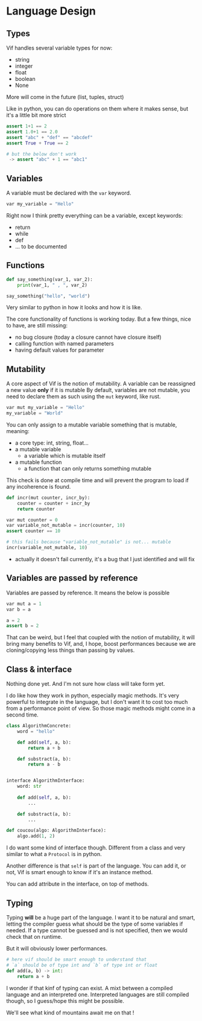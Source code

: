 # Language Design

## Types

Vif handles several variable types for now:

- string
- integer
- float
- boolean
- None

More will come in the future (list, tuples, struct)

Like in python, you can do operations on them where it makes sense, but it's a little bit more strict

```python
assert 1+1 == 2
assert 1.0+1 == 2.0
assert "abc" + "def" == "abcdef"
assert True + True == 2

# but the below don't work
 -> assert "abc" + 1 == "abc1"
```

## Variables

A variable must be declared with the `var` keyword.

```python
var my_variable = "Hello"
```

Right now I think pretty everything can be a variable, except keywords:

- return
- while
- def
- ... to be documented

## Functions

```python
def say_something(var_1, var_2):
    print(var_1, " , ", var_2)

say_something("hello", "world")
```

Very similar to python in how it looks and how it is like.

The core functionality of functions is working today.
But a few things, nice to have, are still missing:

- no bug closure (today a closure cannot have closure itself)
- calling function with named parameters
- having default values for parameter

## Mutability

A core aspect of Vif is the notion of mutability. 
A variable can be reassigned a new value __only__ if it is mutable
By default, variables are not mutable, you need to declare them as such using the `mut` keyword, like rust.

```python
var mut my_variable = "Hello"
my_variable = "World"
```

You can only assign to a mutable variable something that is mutable, meaning:

- a core type: int, string, float...
- a mutable variable
    - a variable which is mutable itself
- a mutable function
    - a function that can only returns something mutable

This check is done at compile time and will prevent the program to load if any incoherence is found.

```python
def incr(mut counter, incr_by):
    counter = counter + incr_by
    return counter

var mut counter = 0
var variable_not_mutable = incr(counter, 10)
assert counter == 10

# this fails because "variable_not_mutable" is not... mutable
incr(variable_not_mutable, 10)
```

* actually it doesn't fail currently, it's a bug that I just identified and will fix


## Variables are passed by reference

Variables are passed by reference. It means the below is possible

```python
var mut a = 1
var b = a

a = 2
assert b = 2
```

That can be weird, but I feel that coupled with the notion of mutability, it will bring many benefits to Vif, and, I hope, boost performances because we are cloning/copying less things than passing by values.


## Class & interface

Nothing done yet. And I'm not sure how class will take form yet.

I do like how they work in python, especially magic methods. It's very powerful to integrate in the language, but I don't want it to cost too much from a performance point of view. So those magic methods might come in a second time.

```python
class AlgorithmConcrete:
    word = "hello"

    def add(self, a, b):
        return a + b

    def substract(a, b):
        return a - b


interface AlgorithmInterface:
    word: str
    
    def add(self, a, b):
        ...

    def substract(a, b):
        ...

def coucou(algo: AlgorithmInterface):
    algo.add(1, 2)
```

I do want some kind of interface though. Different from a class and very similar to what a `Protocol` is in python.

Another difference is that `self` is part of the language. 
You can add it, or not, Vif is smart enough to know if it's an instance method.

You can add attribute in the interface, on top of methods.


## Typing

Typing __will__ be a huge part of the language.
I want it to be natural and smart, letting the compiler guess what should be the type of some variables if needed.
If a type cannot be guessed and is not specified, then we would check that on runtime.

But it will obviously lower performances.

```python
# here vif should be smart enough to understand that 
# `a` should be of type int and `b` of type int or float
def add(a, b) -> int:
    return a + b
```

I wonder if that kinf of typing can exist. A mixt between a compiled language and an interpreted one.
Interpreted languages are still compiled though, so I guess/hope this might be possible.

We'll see what kind of mountains await me on that !
